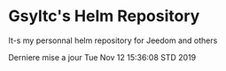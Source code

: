 # Gsyltc's Helm Repository

It-s my personnal helm repository for Jeedom and others

Derniere mise a jour Tue Nov 12 15:36:08 STD 2019

